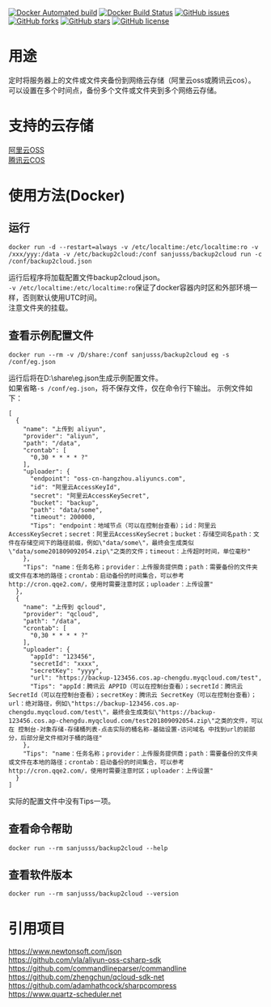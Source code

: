 ﻿
[![Docker Automated build](https://img.shields.io/docker/automated/sanjusss/backup2cloud.svg)](https://hub.docker.com/r/sanjusss/backup2cloud)
[![Docker Build Status](https://img.shields.io/docker/build/sanjusss/backup2cloud.svg)](https://hub.docker.com/r/sanjusss/backup2cloud)
[![GitHub issues](https://img.shields.io/github/issues/sanjusss/backup2cloud.svg)](https://github.com/sanjusss/backup2cloud/issues)
[![GitHub forks](https://img.shields.io/github/forks/sanjusss/backup2cloud.svg)](https://github.com/sanjusss/backup2cloud/network)
[![GitHub stars](https://img.shields.io/github/stars/sanjusss/backup2cloud.svg)](https://github.com/sanjusss/backup2cloud/stargazers)
[![GitHub license](https://img.shields.io/github/license/sanjusss/backup2cloud.svg)](https://github.com/sanjusss/backup2cloud/blob/master/LICENSE)

# 用途
定时将服务器上的文件或文件夹备份到网络云存储（阿里云oss或腾讯云cos）。  
可以设置在多个时间点，备份多个文件或文件夹到多个网络云存储。  

# 支持的云存储
[阿里云OSS](https://www.aliyun.com/product/oss)  
[腾讯云COS](https://cloud.tencent.com/product/cos)  

# 使用方法(Docker)
## 运行
```
docker run -d --restart=always -v /etc/localtime:/etc/localtime:ro -v /xxx/yyy:/data -v /etc/backup2cloud:/conf sanjusss/backup2cloud run -c /conf/backup2cloud.json
```
运行后程序将加载配置文件backup2cloud.json。  
`-v /etc/localtime:/etc/localtime:ro`保证了docker容器内时区和外部环境一样，否则默认使用UTC时间。  
注意文件夹的挂载。  

## 查看示例配置文件
```
docker run --rm -v /D/share:/conf sanjusss/backup2cloud eg -s /conf/eg.json
```
运行后将在D:\share\eg.json生成示例配置文件。  
如果省略`-s /conf/eg.json`，将不保存文件，仅在命令行下输出。
示例文件如下：
```
[
  {
    "name": "上传到 aliyun",
    "provider": "aliyun",
    "path": "/data",
    "crontab": [
      "0,30 * * * * ?"
    ],
    "uploader": {
      "endpoint": "oss-cn-hangzhou.aliyuncs.com",
      "id": "阿里云AccessKeyId",
      "secret": "阿里云AccessKeySecret",
      "bucket": "backup",
      "path": "data/some",
      "timeout": 200000,
      "Tips": "endpoint：地域节点（可以在控制台查看）；id：阿里云AccessKeySecret；secret：阿里云AccessKeySecret；bucket：存储空间名path：文件在存储空间下的路径前缀，例如\"data/some\"，最终会生成类似\"data/some201809092054.zip\"之类的文件；timeout：上传超时时间，单位毫秒"
    },
    "Tips": "name：任务名称；provider：上传服务提供商；path：需要备份的文件夹或文件在本地的路径；crontab：启动备份的时间集合，可以参考http://cron.qqe2.com/，使用时需要注意时区；uploader：上传设置"
  },
  {
    "name": "上传到 qcloud",
    "provider": "qcloud",
    "path": "/data",
    "crontab": [
      "0,30 * * * * ?"
    ],
    "uploader": {
      "appId": "123456",
      "secretId": "xxxx",
      "secretKey": "yyyy",
      "url": "https://backup-123456.cos.ap-chengdu.myqcloud.com/test",
      "Tips": "appId：腾讯云 APPID（可以在控制台查看）；secretId：腾讯云 SecretId（可以在控制台查看）；secretKey：腾讯云 SecretKey（可以在控制台查看）；url：绝对路径，例如\"https://backup-123456.cos.ap-chengdu.myqcloud.com/test\"，最终会生成类似\"https://backup-123456.cos.ap-chengdu.myqcloud.com/test201809092054.zip\"之类的文件，可以在 控制台-对象存储-存储桶列表-点击实际的桶名称-基础设置-访问域名 中找到url的前部分，后部分是文件相对于桶的路径"
    },
    "Tips": "name：任务名称；provider：上传服务提供商；path：需要备份的文件夹或文件在本地的路径；crontab：启动备份的时间集合，可以参考http://cron.qqe2.com/，使用时需要注意时区；uploader：上传设置"
  }
]
```
实际的配置文件中没有Tips一项。  

## 查看命令帮助
```
docker run --rm sanjusss/backup2cloud --help
```

## 查看软件版本
```
docker run --rm sanjusss/backup2cloud --version
```

# 引用项目
https://www.newtonsoft.com/json  
https://github.com/vla/aliyun-oss-csharp-sdk  
https://github.com/commandlineparser/commandline  
https://github.com/zhengchun/qcloud-sdk-net  
https://github.com/adamhathcock/sharpcompress  
https://www.quartz-scheduler.net  
